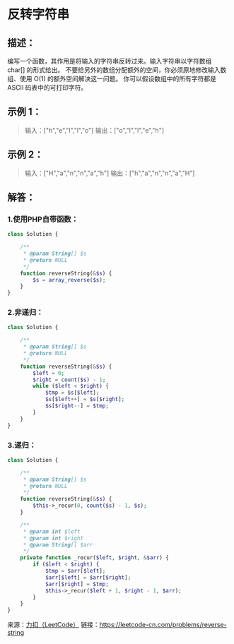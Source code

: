 # 反转字符串


## 描述：

编写一个函数，其作用是将输入的字符串反转过来。输入字符串以字符数组 char[] 的形式给出。
不要给另外的数组分配额外的空间，你必须原地修改输入数组、使用 O(1) 的额外空间解决这一问题。
你可以假设数组中的所有字符都是 ASCII 码表中的可打印字符。


## 示例 1：

> 输入：["h","e","l","l","o"]
> 输出：["o","l","l","e","h"]


## 示例 2：

> 输入：["H","a","n","n","a","h"]
> 输出：["h","a","n","n","a","H"]


## 解答：

### 1.使用PHP自带函数：
```php
class Solution {

    /**
     * @param String[] $s
     * @return NULL
     */
    function reverseString(&$s) {
        $s = array_reverse($s);
    }
}
```

### 2.非递归：
```php
class Solution {

    /**
     * @param String[] $s
     * @return NULL
     */
    function reverseString(&$s) {
        $left = 0;
        $right = count($s) - 1;
        while ($left < $right) {
            $tmp = $s[$left];
            $s[$left++] = $s[$right];
            $s[$right--] = $tmp;
        }
    }
}
```

### 3.递归：
```php
class Solution {

    /**
     * @param String[] $s
     * @return NULL
     */
    function reverseString(&$s) {
        $this->_recur(0, count($s) - 1, $s);
    }

    /**
     * @param int $left
     * @param int $right
     * @param String[] $arr
     */
    private function _recur($left, $right, &$arr) {
        if ($left < $right) {
            $tmp = $arr[$left];
            $arr[$left] = $arr[$right];
            $arr[$right] = $tmp;
            $this->_recur($left + 1, $right - 1, $arr);
        }
    }
}
```


来源：[力扣（LeetCode）](https://leetcode-cn.com/problems/reverse-string)
链接：https://leetcode-cn.com/problems/reverse-string
